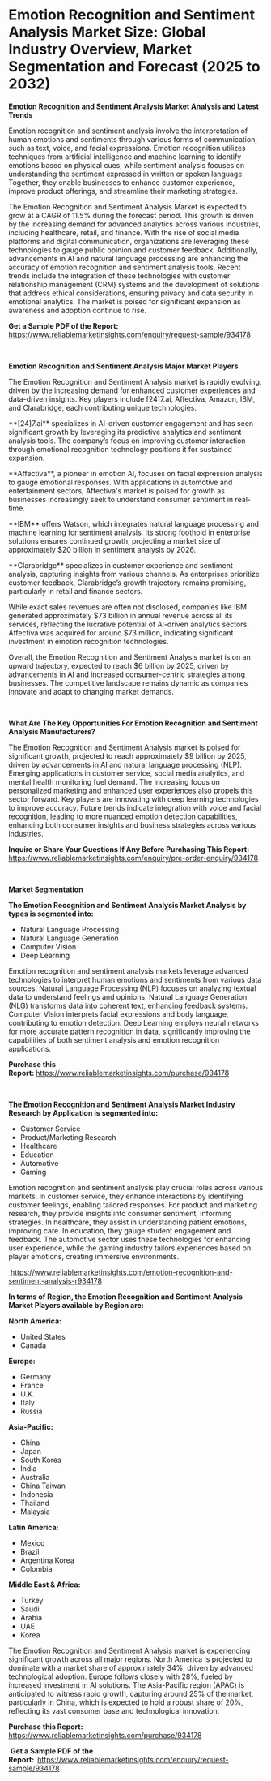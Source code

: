 <p><h1>Emotion Recognition and Sentiment Analysis Market Size: Global Industry Overview, Market Segmentation and Forecast (2025 to 2032)</h1></p><p><strong>Emotion Recognition and Sentiment Analysis Market Analysis and Latest Trends</strong></p>
<p><p>Emotion recognition and sentiment analysis involve the interpretation of human emotions and sentiments through various forms of communication, such as text, voice, and facial expressions. Emotion recognition utilizes techniques from artificial intelligence and machine learning to identify emotions based on physical cues, while sentiment analysis focuses on understanding the sentiment expressed in written or spoken language. Together, they enable businesses to enhance customer experience, improve product offerings, and streamline their marketing strategies.</p><p>The Emotion Recognition and Sentiment Analysis Market is expected to grow at a CAGR of 11.5% during the forecast period. This growth is driven by the increasing demand for advanced analytics across various industries, including healthcare, retail, and finance. With the rise of social media platforms and digital communication, organizations are leveraging these technologies to gauge public opinion and customer feedback. Additionally, advancements in AI and natural language processing are enhancing the accuracy of emotion recognition and sentiment analysis tools. Recent trends include the integration of these technologies with customer relationship management (CRM) systems and the development of solutions that address ethical considerations, ensuring privacy and data security in emotional analytics. The market is poised for significant expansion as awareness and adoption continue to rise.</p></p>
<p><strong>Get a Sample PDF of the Report:&nbsp;</strong> <a href="https://www.reliablemarketinsights.com/enquiry/request-sample/934178?utm_campaign=2673&utm_medium=2&utm_source=Github&utm_content=ia&utm_term=18042025&utm_id=emotion-recognition-and-sentiment-analysis">https://www.reliablemarketinsights.com/enquiry/request-sample/934178</a></p>
<p>&nbsp;</p>
<p><strong>Emotion Recognition and Sentiment Analysis Major Market Players</strong></p>
<p><p>The Emotion Recognition and Sentiment Analysis market is rapidly evolving, driven by the increasing demand for enhanced customer experiences and data-driven insights. Key players include [24]7.ai, Affectiva, Amazon, IBM, and Clarabridge, each contributing unique technologies.</p><p>**[24]7.ai** specializes in AI-driven customer engagement and has seen significant growth by leveraging its predictive analytics and sentiment analysis tools. The company’s focus on improving customer interaction through emotional recognition technology positions it for sustained expansion.</p><p>**Affectiva**, a pioneer in emotion AI, focuses on facial expression analysis to gauge emotional responses. With applications in automotive and entertainment sectors, Affectiva's market is poised for growth as businesses increasingly seek to understand consumer sentiment in real-time.</p><p>**IBM** offers Watson, which integrates natural language processing and machine learning for sentiment analysis. Its strong foothold in enterprise solutions ensures continued growth, projecting a market size of approximately $20 billion in sentiment analysis by 2026.</p><p>**Clarabridge** specializes in customer experience and sentiment analysis, capturing insights from various channels. As enterprises prioritize customer feedback, Clarabridge’s growth trajectory remains promising, particularly in retail and finance sectors.</p><p>While exact sales revenues are often not disclosed, companies like IBM generated approximately $73 billion in annual revenue across all its services, reflecting the lucrative potential of AI-driven analytics sectors. Affectiva was acquired for around $73 million, indicating significant investment in emotion recognition technologies.</p><p>Overall, the Emotion Recognition and Sentiment Analysis market is on an upward trajectory, expected to reach $6 billion by 2025, driven by advancements in AI and increased consumer-centric strategies among businesses. The competitive landscape remains dynamic as companies innovate and adapt to changing market demands.</p></p>
<p>&nbsp;</p>
<p><strong>What Are The Key Opportunities For Emotion Recognition and Sentiment Analysis Manufacturers?</strong></p>
<p><p>The Emotion Recognition and Sentiment Analysis market is poised for significant growth, projected to reach approximately $9 billion by 2025, driven by advancements in AI and natural language processing (NLP). Emerging applications in customer service, social media analytics, and mental health monitoring fuel demand. The increasing focus on personalized marketing and enhanced user experiences also propels this sector forward. Key players are innovating with deep learning technologies to improve accuracy. Future trends indicate integration with voice and facial recognition, leading to more nuanced emotion detection capabilities, enhancing both consumer insights and business strategies across various industries.</p></p>
<p><strong>Inquire or Share Your Questions If Any Before Purchasing This Report:</strong> <a href="https://www.reliablemarketinsights.com/enquiry/pre-order-enquiry/934178?utm_campaign=2673&utm_medium=2&utm_source=Github&utm_content=ia&utm_term=18042025&utm_id=emotion-recognition-and-sentiment-analysis">https://www.reliablemarketinsights.com/enquiry/pre-order-enquiry/934178</a></p>
<p>&nbsp;</p>
<p><strong>Market Segmentation</strong></p>
<p><strong>The Emotion Recognition and Sentiment Analysis Market Analysis by types is segmented into:</strong></p>
<p><ul><li>Natural Language Processing</li><li>Natural Language Generation</li><li>Computer Vision</li><li>Deep Learning</li></ul></p>
<p><p>Emotion recognition and sentiment analysis markets leverage advanced technologies to interpret human emotions and sentiments from various data sources. Natural Language Processing (NLP) focuses on analyzing textual data to understand feelings and opinions. Natural Language Generation (NLG) transforms data into coherent text, enhancing feedback systems. Computer Vision interprets facial expressions and body language, contributing to emotion detection. Deep Learning employs neural networks for more accurate pattern recognition in data, significantly improving the capabilities of both sentiment analysis and emotion recognition applications.</p></p>
<p><strong>Purchase this Report:&nbsp;</strong><a href="https://www.reliablemarketinsights.com/purchase/934178?utm_campaign=2673&utm_medium=2&utm_source=Github&utm_content=ia&utm_term=18042025&utm_id=emotion-recognition-and-sentiment-analysis">https://www.reliablemarketinsights.com/purchase/934178</a></p>
<p>&nbsp;</p>
<p><strong>The Emotion Recognition and Sentiment Analysis Market Industry Research by Application is segmented into:</strong></p>
<p><ul><li>Customer Service</li><li>Product/Marketing Research</li><li>Healthcare</li><li>Education</li><li>Automotive</li><li>Gaming</li></ul></p>
<p><p>Emotion recognition and sentiment analysis play crucial roles across various markets. In customer service, they enhance interactions by identifying customer feelings, enabling tailored responses. For product and marketing research, they provide insights into consumer sentiment, informing strategies. In healthcare, they assist in understanding patient emotions, improving care. In education, they gauge student engagement and feedback. The automotive sector uses these technologies for enhancing user experience, while the gaming industry tailors experiences based on player emotions, creating immersive environments.</p></p>
<p><a href="https://www.reliablemarketinsights.com/emotion-recognition-and-sentiment-analysis-r934178?utm_campaign=2673&utm_medium=2&utm_source=Github&utm_content=ia&utm_term=18042025&utm_id=emotion-recognition-and-sentiment-analysis">&nbsp;https://www.reliablemarketinsights.com/emotion-recognition-and-sentiment-analysis-r934178</a></p>
<p><strong>In terms of Region, the Emotion Recognition and Sentiment Analysis Market Players available by Region are:</strong></p>
<p>
    <p> <strong> North America: </strong>
        <ul>
            <li>United States</li>
            <li>Canada</li>
        </ul>
        </p> 
    <p> <strong> Europe: </strong>
        <ul>
            <li>Germany</li>
            <li>France</li>
            <li>U.K.</li>
            <li>Italy</li>
            <li>Russia</li>
        </ul>
        </p> 
    <p> <strong> Asia-Pacific: </strong>
        <ul>
            <li>China</li>
            <li>Japan</li>
            <li>South Korea</li>
            <li>India</li>
            <li>Australia</li>
            <li>China Taiwan</li>
            <li>Indonesia</li>
            <li>Thailand</li>
            <li>Malaysia</li>
        </ul>
        </p> 
    <p> <strong> Latin America: </strong>
        <ul>
            <li>Mexico</li>
            <li>Brazil</li>
            <li>Argentina Korea</li>
            <li>Colombia</li>
        </ul>
        </p> 
    <p> <strong> Middle East & Africa: </strong>
        <ul>
            <li>Turkey</li>
            <li>Saudi</li>
            <li>Arabia</li>
            <li>UAE</li>
            <li>Korea</li>
        </ul>
    </p>
    </p>
<p><p>The Emotion Recognition and Sentiment Analysis market is experiencing significant growth across all major regions. North America is projected to dominate with a market share of approximately 34%, driven by advanced technological adoption. Europe follows closely with 28%, fueled by increased investment in AI solutions. The Asia-Pacific region (APAC) is anticipated to witness rapid growth, capturing around 25% of the market, particularly in China, which is expected to hold a robust share of 20%, reflecting its vast consumer base and technological innovation.</p></p>
<p><strong>Purchase this Report: </strong><a href="https://www.reliablemarketinsights.com/purchase/934178?utm_campaign=2673&utm_medium=2&utm_source=Github&utm_content=ia&utm_term=18042025&utm_id=emotion-recognition-and-sentiment-analysis">https://www.reliablemarketinsights.com/purchase/934178</a></p>
<p>&nbsp;<strong>Get a Sample PDF of the Report:&nbsp;&nbsp;</strong><a href="https://www.reliablemarketinsights.com/enquiry/request-sample/934178?utm_campaign=2673&utm_medium=2&utm_source=Github&utm_content=ia&utm_term=18042025&utm_id=emotion-recognition-and-sentiment-analysis">https://www.reliablemarketinsights.com/enquiry/request-sample/934178</a></p>
<p><strong></strong></p>
<p><p></p><p></p><p></p></p>